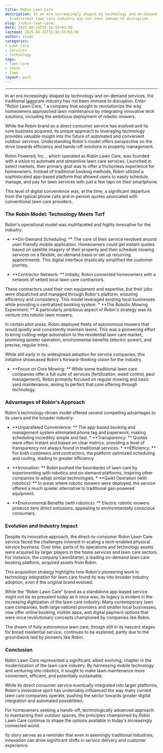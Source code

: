 ```yaml
---
title: Robin Lawn Care
description: In an era increasingly shaped by technology and on-demand services, the
  traditional lawn care industry has not been immune to disruption.
slug: /robin-lawn-care/
date: 2025-08-15T15:16:55+03:00
lastmod: 2025-08-15T15:16:55+03:00
author: Isaac
categories:
- Lawn Care
- Services
- Technology
tags:
- lawn-care
- robin
- lawn
layout: post
---
```

---

In an era increasingly shaped by technology and on-demand services, the traditional [lawn](https://pestpolicy.com/10-essential-lawn-and-garden-tools-for-fall/)care industry has not been immune to disruption. Enter "Robin Lawn Care, " a company that sought to revolutionize the way homeowners approached lawn maintenance by integrating innovative tech solutions, including the ambitious deployment of robotic mowers.

While the Robin brand as a direct consumer service has evolved and its core business acquired, its unique approach to leveraging technology provides valuable insight into the future of automated and convenient outdoor services. Understanding Robin's model offers perspective on the drive towards efficiency and hands-off solutions in property management.

Robin Powered, Inc. , which operated as Robin Lawn Care, was founded with a vision to automate and streamline lawn care services. Launched in select markets, their primary goal was to offer a frictionless experience for homeowners. Instead of traditional booking methods, Robin utilized a sophisticated app-based platform that allowed users to easily schedule, manage, and pay for lawn services with just a few taps on their smartphone.

This level of digital convenience was, at the time, a significant departure from the typical phone calls and in-person quotes associated with conventional lawn care providers.

###  The Robin Model: Technology Meets Turf

Robin's operational model was multifaceted and highly innovative for the industry:

* **On-Demand Scheduling: ** The core of their service revolved around user-friendly mobile application. Homeowners could get instant quotes based on satellite imagery of their property and then schedule mowing services on a flexible, on-demand basis or set up recurring appointments. This digital interface drastically simplified the customer journey.

* **Contractor Network: ** Initially, Robin connected homeowners with a network of vetted local lawn care contractors.

These contractors used their own equipment and expertise, but their jobs were dispatched and managed through Robin's platform, ensuring efficiency and consistency. This model leveraged existing local businesses while providing a centralized booking system. * **The Robotic Mowing Experiment: ** A particularly ambitious aspect of Robin's strategy was its venture into robotic lawn mowers.

In certain pilot areas, Robin deployed fleets of autonomous mowers that would quietly and consistently maintain lawns. This was a pioneering effort to bring cutting-edge automation to the residential lawn care market, promising quieter operation, environmental benefits (electric power), and precise, regular trims.

While still early in its widespread adoption for service companies, this initiative showcased Robin's forward-thinking vision for the industry.

* **Focus on Core Mowing: ** While some traditional lawn care companies offer a full suite of services (fertilization, weed control, pest management), Robin primarily focused on regular mowing and basic yard maintenance, aiming to perfect that core offering through technology.

###  Advantages of Robin's Approach

Robin's technology-driven model offered several compelling advantages to its users and the broader industry:

* **Unparalleled Convenience: ** The app-based booking and management system eliminated phone tag and paperwork, making scheduling incredibly simple and fast. * **Transparency: ** Quotes were often instant and based on clear metrics, providing a level of transparency not always found in traditional services. * **Efficiency: ** For both customers and contractors, the platform optimized scheduling and routing, leading to greater efficiency.

* **Innovation: ** Robin pushed the boundaries of lawn care by experimenting with robotics and on-demand platforms, inspiring other companies to adopt similar technologies. * **Quiet Operation (with robotics): ** In areas where robotic mowers were deployed, the service offered a much quieter alternative to traditional gas-powered equipment.

* **Environmental Benefits (with robotics): ** Electric robotic mowers produce zero direct emissions, appealing to environmentally conscious consumers.

###  Evolution and Industry Impact

Despite its innovative approach, the direct-to-consumer Robin Lawn Care service faced the challenges inherent in scaling a tech-enabled physical service business. Over time, parts of its operations and technology assets were acquired by larger players in the home services and lawn care sectors. For instance, the company LawnStarter, a leading on-demand lawn care booking platform, acquired assets from Robin.

This acquisition strategy highlights how Robin's pioneering work in technology integration for lawn care found its way into broader industry adoption, even if the original brand evolved.

While the "Robin Lawn Care" brand as a standalone app-based service might not be as prevalent today as it once was, its legacy is evident in the increasing digitization of the lawn care industry. Many contemporary lawn care companies, both large national providers and smaller local businesses, now offer online booking, mobile apps, and digital payment options that were once revolutionary concepts championed by companies like Robin.

The dream of fully autonomous lawn care, though still in its nascent stages for broad residential service, continues to be explored, partly due to the groundwork laid by pioneers like Robin.

###  Conclusion

Robin Lawn Care represented a significant, albeit evolving, chapter in the modernization of the lawn care industry. By harnessing mobile technology and venturing into robotics, it sought to make lawn maintenance more convenient, efficient, and potentially sustainable.

While its direct consumer service eventually integrated into larger platforms, Robin's innovative spirit has undeniably influenced the way many current lawn care companies operate, pushing the sector towards greater digital integration and automated possibilities.

For homeowners seeking a hands-off, technologically advanced approach to maintaining their outdoor spaces, the principles championed by Robin Lawn Care continue to shape the options available in today's increasingly connected world.

Its story serves as a reminder that even in seemingly traditional industries, innovation can drive significant shifts in service delivery and customer experience.
